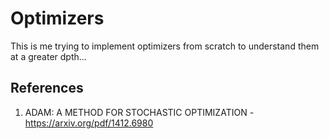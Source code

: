 # Optimizers

This is me trying to implement optimizers from scratch to understand them at a greater dpth...

## References

1. ADAM: A METHOD FOR STOCHASTIC OPTIMIZATION - https://arxiv.org/pdf/1412.6980
